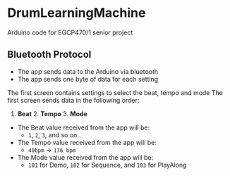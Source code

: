 # DrumLearningMachine
Arduino code for EGCP470/1 senior project
## Bluetooth Protocol
- The app sends data to the Arduino via bluetooth
- The app sends one byte of data for each setting

The first screen contains settings to select the beat, tempo and mode
The first screen sends data in the following order:
1. **Beat** 2. **Tempo** 3. **Mode**
- The Beat value received from the app will be:
  - `1`, `2`, `3`, and so on..
- The Tempo value received from the app will be:
  - `40bpm` -> `176 bpm`
- The Mode value received from the app will be:
  - `101` for Demo, `102` for Sequence, and `103` for PlayAlong


